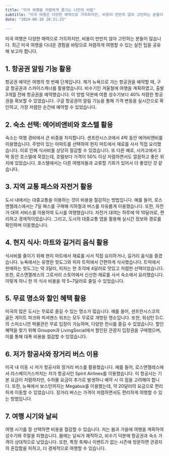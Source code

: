 ```yaml
---
title: "미국 여행을 저렴하게 즐기는 나만의 비법"
subtitle: "미국 여행은 다양한 매력으로 가득하지만, 비용이 만만치 않아 고민하는 분들이 많습니다. 최근 미국 여행을 다녀온 경험을 바탕으로 저렴하게 여행할 수 있는 실전 팁을 공유하는 글입니다."
date: "2024-08-10 20:31:25"

---
```


<p>미국 여행은 다양한 매력으로 가득하지만, 비용이 만만치 않아 고민하는 분들이 많습니다. 최근 미국 여행을 다녀온 경험을 바탕으로 저렴하게 여행할 수 있는 실전 팁을 공유해 보고자 합니다.</p>

<h2>1. 항공권 알림 기능 활용</h2>
<p>항공권 예약은 여행의 첫 번째 단계입니다. 제가 뉴욕으로 가는 항공권을 예약할 때, 구글 항공권과 스카이스캐너를 활용했습니다. 비수기인 겨울철에 여행을 계획하였고, 출발 3개월 전에 항공권을 예약했습니다. 이 방법 덕분에 여름 성수기보다 40% 저렴한 항공권을 확보할 수 있었습니다. 구글 항공권의 알림 기능을 통해 가격 변동을 실시간으로 확인하고, 가장 저렴한 순간에 예약할 수 있었습니다.</p>

<h2>2. 숙소 선택: 에어비앤비와 호스텔 활용</h2>
<p>숙소는 여행 경비에서 큰 비중을 차지합니다. 샌프란시스코에서 4박 동안 에어비앤비를 이용했습니다. 주방이 있는 아파트를 선택하여 현지 마트에서 재료를 사서 직접 요리했습니다. 이로 인해 식사비를 상당히 절감할 수 있었습니다. 또 다른 예로, 시카고에서 3박 동안 호스텔에 묵었는데, 호텔보다 가격이 50% 이상 저렴하면서도 깔끔하고 좋은 위치에 있었습니다. 호스텔에서는 다른 여행자들과 교류할 기회가 있어서 더 좋았던 것 같습니다.</p>

<h2>3. 지역 교통 패스와 자전거 활용</h2>
<p>도시 내에서는 대중교통을 이용하는 것이 비용을 절감하는 방법입니다. 예를 들어, 로스앤젤레스에서는 7일 패스를 구매해 지하철과 버스를 자유롭게 이용했습니다. 또한, 자전거 대여 서비스를 이용하여 도시를 여행했습니다. 자전거 대여는 하루에 약 10달러로, 편리하고 경제적이었습니다. 그리고, 도시의 대중교통 앱을 활용해 실시간 정보와 경로를 확인하며 이동했습니다.</p>

<h2>4. 현지 식사: 마트와 길거리 음식 활용</h2>
<p>식사비를 줄이기 위해 현지 마트에서 재료를 사서 직접 요리하거나, 길거리 음식을 즐겼습니다. 뉴욕에서는 유명한 핫도그와 피자 트럭에서 간편하게 식사했습니다. 트럭에서 판매하는 핫도그는 약 3달러, 피자는 한 조각에 4달러로 맛있고 저렴한 선택이었습니다. 또한, 로스앤젤레스의 그로서리 스토어에서 신선한 재료를 사서 숙소에서 요리했습니다. 이렇게 하니 한 끼 식사 비용을 약 5~7달러로 줄일 수 있었습니다.</p>

<h2>5. 무료 명소와 할인 혜택 활용</h2>
<p>미국의 많은 도시는 무료로 즐길 수 있는 명소가 많습니다. 예를 들어, 샌프란시스코의 골든 게이트 파크와 피셔맨스 워프는 모두 무료로 개방된 명소입니다. 또한, 워싱턴 D.C.의 스미소니언 박물관은 무료 입장이 가능하며, 다양한 전시를 즐길 수 있었습니다. 할인 혜택을 찾기 위해 Groupon과 LivingSocial에서 할인된 관광지 입장권을 구매했으며, 이를 통해 대폭 비용을 절감할 수 있었습니다.</p>

<h2>6. 저가 항공사와 장거리 버스 이용</h2>
<p>미국 내 이동 시 저가 항공사와 장거리 버스를 활용했습니다. 예를 들어, 로스앤젤레스에서 라스베이거스까지는 저가 항공사인 Spirit Airlines를 이용했습니다. 이 항공사는 기본 요금이 저렴하지만, 수하물 요금이 추가로 발생하니 예약 시 이 점을 고려해야 합니다. 또한, 뉴욕에서 보스턴까지는 Megabus를 이용했는데, 약 20달러의 요금으로 편리하게 이동할 수 있었습니다. 장거리 버스는 가격이 저렴하면서도 편리하게 여행할 수 있는 방법입니다.</p>

<h2>7. 여행 시기와 날씨</h2>
<p>여행 시기를 잘 선택하면 비용을 절감할 수 있습니다. 저는 봄과 가을에 여행을 계획하여 성수기와 주말을 피했습니다. 봄에는 날씨가 쾌적하고, 비수기 덕분에 항공권과 숙소 가격이 상대적으로 낮았습니다. 또한, 특정 축제나 이벤트가 없는 시즌에 방문하면 관광지의 혼잡함을 피하고, 더 경제적으로 여행할 수 있습니다.</p>
